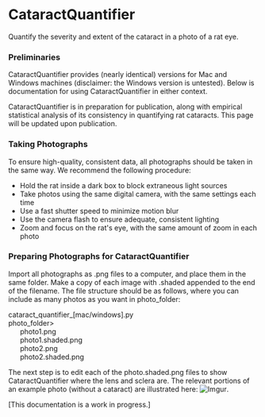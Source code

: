 # CataractQuantifier
Quantify the severity and extent of the cataract in a photo of a rat eye.

### Preliminaries
CataractQuantifier provides (nearly identical) versions for Mac and Windows machines (disclaimer: the Windows version is untested). Below is documentation for using CataractQuantifier in either context.

CataractQuantifier is in preparation for publication, along with empirical statistical analysis of its consistency in quantifying rat cataracts. This page will be updated upon publication.

### Taking Photographs
To ensure high-quality, consistent data, all photographs should be taken in the same way. We recommend the following procedure:
- Hold the rat inside a dark box to block extraneous light sources
- Take photos using the same digital camera, with the same settings each time
- Use a fast shutter speed to minimize motion blur
- Use the camera flash to ensure adequate, consistent lighting
- Zoom and focus on the rat's eye, with the same amount of zoom in each photo

### Preparing Photographs for CataractQuantifier
Import all photographs as .png files to a computer, and place them in the same folder. Make a copy of each image with .shaded appended to the end of the filename. The file structure should be as follows, where you can include as many photos as you want in photo_folder:

cataract_quantifier_[mac/windows].py  
photo_folder>  
&nbsp;&nbsp;&nbsp;&nbsp;&nbsp;&nbsp;photo1.png  
&nbsp;&nbsp;&nbsp;&nbsp;&nbsp;&nbsp;photo1.shaded.png  
&nbsp;&nbsp;&nbsp;&nbsp;&nbsp;&nbsp;photo2.png  
&nbsp;&nbsp;&nbsp;&nbsp;&nbsp;&nbsp;photo2.shaded.png  

The next step is to edit each of the photo.shaded.png files to show CataractQuantifier where the lens and sclera are. The relevant portions of an example photo (without a cataract) are illustrated here: ![Imgur](https://github.com/sarafridov/CataractQuantifier/tree/master/images/unshaded_labeled.png).

[This documentation is a work in progress.]